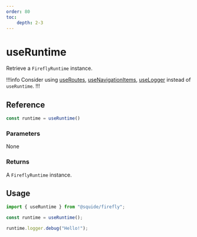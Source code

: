 ```yaml
---
order: 80
toc:
    depth: 2-3
---
```


# useRuntime

Retrieve a `FireflyRuntime` instance.

!!!info
Consider using [useRoutes](./useRoutes.md), [useNavigationItems](./useNavigationItems.md), [useLogger](./useLogger.md) instead of `useRuntime`.
!!!

## Reference

```ts
const runtime = useRuntime()
```

### Parameters

None

### Returns

A `FireflyRuntime` instance.

## Usage

```ts !#3
import { useRuntime } from "@squide/firefly";

const runtime = useRuntime();

runtime.logger.debug("Hello!");
```
